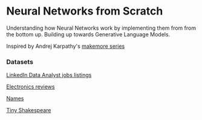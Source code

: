 # Neural Networks from Scratch

Understanding how Neural Networks work by implementing them from from the bottom up.
Building up towards Generative Language Models.

Inspired by Andrej Karpathy's [makemore series](https://github.com/karpathy/makemore)

### Datasets

[LinkedIn Data Analyst jobs listings](https://www.kaggle.com/datasets/cedricaubin/linkedin-data-analyst-jobs-listings)

[Electronics reviews](https://data.world/datafiniti/amazon-and-best-buy-electronics)

[Names](https://www.ssa.gov/oact/babynames/)

[Tiny Shakespeare](https://raw.githubusercontent.com/karpathy/char-rnn/master/data/tinyshakespeare/input.txt)